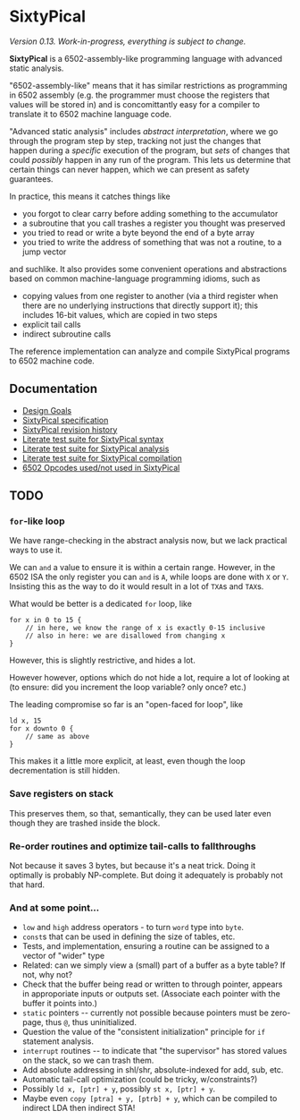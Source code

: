 SixtyPical
==========

_Version 0.13.  Work-in-progress, everything is subject to change._

**SixtyPical** is a 6502-assembly-like programming language with advanced
static analysis.

"6502-assembly-like" means that it has similar restrictions as programming
in 6502 assembly (e.g. the programmer must choose the registers that
values will be stored in) and is concomittantly easy for a compiler to
translate it to 6502 machine language code.

"Advanced static analysis" includes _abstract interpretation_, where we
go through the program step by step, tracking not just the changes that
happen during a _specific_ execution of the program, but _sets_ of changes
that could _possibly_ happen in any run of the program.  This lets us
determine that certain things can never happen, which we can present as
safety guarantees.

In practice, this means it catches things like

*   you forgot to clear carry before adding something to the accumulator
*   a subroutine that you call trashes a register you thought was preserved
*   you tried to read or write a byte beyond the end of a byte array
*   you tried to write the address of something that was not a routine, to
    a jump vector

and suchlike.  It also provides some convenient operations and abstractions
based on common machine-language programming idioms, such as

*   copying values from one register to another (via a third register when
    there are no underlying instructions that directly support it); this
    includes 16-bit values, which are copied in two steps
*   explicit tail calls
*   indirect subroutine calls

The reference implementation can analyze and compile SixtyPical programs to
6502 machine code.

Documentation
-------------

*   [Design Goals](doc/Design%20Goals.md)
*   [SixtyPical specification](doc/SixtyPical.md)
*   [SixtyPical revision history](HISTORY.md)
*   [Literate test suite for SixtyPical syntax](tests/SixtyPical%20Syntax.md)
*   [Literate test suite for SixtyPical analysis](tests/SixtyPical%20Analysis.md)
*   [Literate test suite for SixtyPical compilation](tests/SixtyPical%20Compilation.md)
*   [6502 Opcodes used/not used in SixtyPical](doc/6502%20Opcodes.md)

TODO
----

### `for`-like loop

We have range-checking in the abstract analysis now, but we lack practical ways
to use it.

We can `and` a value to ensure it is within a certain range.  However, in the 6502
ISA the only register you can `and` is `A`, while loops are done with `X` or `Y`.
Insisting this as the way to do it would result in a lot of `TXA`s and `TAX`s.

What would be better is a dedicated `for` loop, like

    for x in 0 to 15 {
        // in here, we know the range of x is exactly 0-15 inclusive
        // also in here: we are disallowed from changing x
    }

However, this is slightly restrictive, and hides a lot.

However however, options which do not hide a lot, require a lot of looking at
(to ensure: did you increment the loop variable? only once? etc.)

The leading compromise so far is an "open-faced for loop", like

    ld x, 15
    for x downto 0 {
        // same as above
    }

This makes it a little more explicit, at least, even though the loop
decrementation is still hidden.

### Save registers on stack

This preserves them, so that, semantically, they can be used later even though they
are trashed inside the block.

### Re-order routines and optimize tail-calls to fallthroughs

Not because it saves 3 bytes, but because it's a neat trick.  Doing it optimally
is probably NP-complete.  But doing it adequately is probably not that hard.

### And at some point...

*   `low` and `high` address operators - to turn `word` type into `byte`.
*   `const`s that can be used in defining the size of tables, etc.
*   Tests, and implementation, ensuring a routine can be assigned to a vector of "wider" type
*   Related: can we simply view a (small) part of a buffer as a byte table?  If not, why not?
*   Check that the buffer being read or written to through pointer, appears in approporiate inputs or outputs set.
    (Associate each pointer with the buffer it points into.)
*   `static` pointers -- currently not possible because pointers must be zero-page, thus `@`, thus uninitialized.
*   Question the value of the "consistent initialization" principle for `if` statement analysis.
*   `interrupt` routines -- to indicate that "the supervisor" has stored values on the stack, so we can trash them.
*   Add absolute addressing in shl/shr, absolute-indexed for add, sub, etc.
*   Automatic tail-call optimization (could be tricky, w/constraints?)
*   Possibly `ld x, [ptr] + y`, possibly `st x, [ptr] + y`.
*   Maybe even `copy [ptra] + y, [ptrb] + y`, which can be compiled to indirect LDA then indirect STA!
